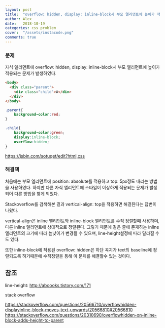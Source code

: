 ```yaml
---
layout: post
title:  "overflow: hidden, display: inline-block시 부모 엘리먼트에 높이가 적용되는 문제"
author: Alex
date:   2018-10-19
categories: css problem
cover:  "/assets/instacode.png"
comments: true
---
```

### 문제

자식 엘리먼트에 overflow: hidden, display: inline-block시 부모 엘리먼트에 높이가 적용되는 문제가 발생하였다.

~~~ html
<body>
  <div class="parent">
    <div class="child">A</div>
  </div>
</body>
~~~

~~~ css
.parent{
    background-color:red;
}

.child{
    background-color:green;
    display:inline-block;
    overflow:hidden;
}
~~~

<https://jsbin.com/sotuqet/edit?html,css>


### 해결책

처음에는 부모 엘리먼트에 position: absolute를 적용하고 top: 5px정도 내리는 방법을 사용하였다. 하지만 다른 자식 엘리먼트에 스타일이 이상하게 적용되는 문제가 발생되어 다른 방법을 찾게 되었다.

Stackoverflow를 검색해본 결과 vertical-align: top을 적용하면 해결된다는 답변이 나왔다.

vertical-align은 inline 엘리먼트와 inline-block 엘리먼트를 수직 정렬할때 사용하며, 다른 inline 엘리먼트에 상대적으로 정렬된다. 그렇기 때문에 같은 줄에 존재하는 inline 엘리먼트의 크기에 따라 높낮이가 변경될 수 있으며, line-height설정에 따라 달라질 수도 있다.

또한 inline-block에 적용된 overflow: hidden은 하단 꼭지가 text의 baseline에 정렬되도록 하기때문에 수직정렬을 통해 이 문제를 해결할수 있는 것이다.

## 참조

line-height: <http://aboooks.tistory.com/171>

stack overflow

<https://stackoverflow.com/questions/20566710/overflowhidden-displayinline-block-moves-text-upwards/20566810#20566810>
https://stackoverflow.com/questions/20310690/overflowhidden-on-inline-block-adds-height-to-parent


